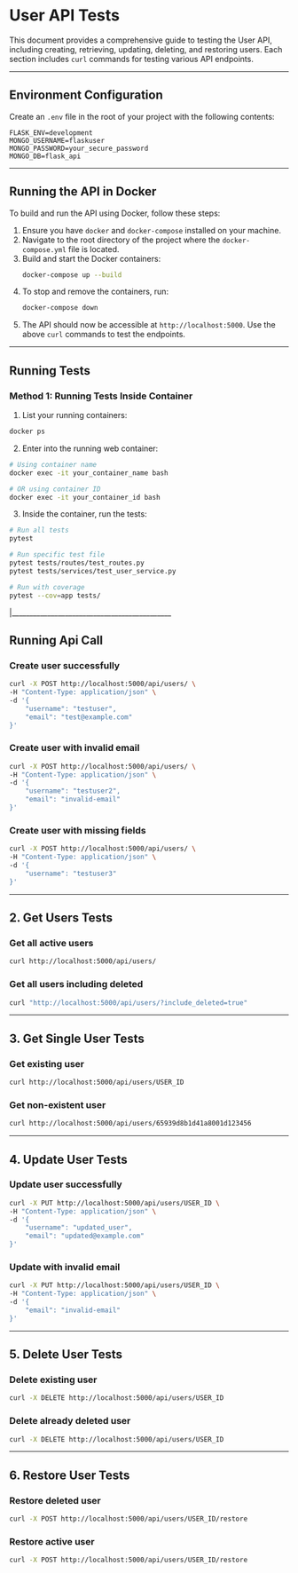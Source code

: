 # User API Tests

This document provides a comprehensive guide to testing the User API, including creating, retrieving, updating, deleting, and restoring users. Each section includes `curl` commands for testing various API endpoints.

---

## Environment Configuration

Create an `.env` file in the root of your project with the following contents:

```
FLASK_ENV=development
MONGO_USERNAME=flaskuser
MONGO_PASSWORD=your_secure_password
MONGO_DB=flask_api
```

---


## Running the API in Docker

To build and run the API using Docker, follow these steps:

1. Ensure you have `docker` and `docker-compose` installed on your machine.
2. Navigate to the root directory of the project where the `docker-compose.yml` file is located.
3. Build and start the Docker containers:
   ```bash
   docker-compose up --build
   ```
4. To stop and remove the containers, run:
   ```bash
   docker-compose down
   ```
5. The API should now be accessible at `http://localhost:5000`. Use the above `curl` commands to test the endpoints.

---


## Running Tests

### Method 1: Running Tests Inside Container

1. List your running containers:
```bash
docker ps
```

2. Enter into the running web container:
```bash
# Using container name
docker exec -it your_container_name bash

# OR using container ID
docker exec -it your_container_id bash
```

3. Inside the container, run the tests:
```bash
# Run all tests
pytest

# Run specific test file
pytest tests/routes/test_routes.py
pytest tests/services/test_user_service.py

# Run with coverage
pytest --cov=app tests/
```

|_____________________________________________
 

## Running Api Call

### Create user successfully
```bash
curl -X POST http://localhost:5000/api/users/ \
-H "Content-Type: application/json" \
-d '{
    "username": "testuser",
    "email": "test@example.com"
}'
```

### Create user with invalid email
```bash
curl -X POST http://localhost:5000/api/users/ \
-H "Content-Type: application/json" \
-d '{
    "username": "testuser2",
    "email": "invalid-email"
}'
```

### Create user with missing fields
```bash
curl -X POST http://localhost:5000/api/users/ \
-H "Content-Type: application/json" \
-d '{
    "username": "testuser3"
}'
```

---

## 2. Get Users Tests

### Get all active users
```bash
curl http://localhost:5000/api/users/
```

### Get all users including deleted
```bash
curl "http://localhost:5000/api/users/?include_deleted=true"
```

---

## 3. Get Single User Tests

### Get existing user
```bash
curl http://localhost:5000/api/users/USER_ID
```

### Get non-existent user
```bash
curl http://localhost:5000/api/users/65939d8b1d41a8001d123456
```

---

## 4. Update User Tests

### Update user successfully
```bash
curl -X PUT http://localhost:5000/api/users/USER_ID \
-H "Content-Type: application/json" \
-d '{
    "username": "updated_user",
    "email": "updated@example.com"
}'
```

### Update with invalid email
```bash
curl -X PUT http://localhost:5000/api/users/USER_ID \
-H "Content-Type: application/json" \
-d '{
    "email": "invalid-email"
}'
```

---

## 5. Delete User Tests

### Delete existing user
```bash
curl -X DELETE http://localhost:5000/api/users/USER_ID
```

### Delete already deleted user
```bash
curl -X DELETE http://localhost:5000/api/users/USER_ID
```

---

## 6. Restore User Tests

### Restore deleted user
```bash
curl -X POST http://localhost:5000/api/users/USER_ID/restore
```

### Restore active user
```bash
curl -X POST http://localhost:5000/api/users/USER_ID/restore
```









